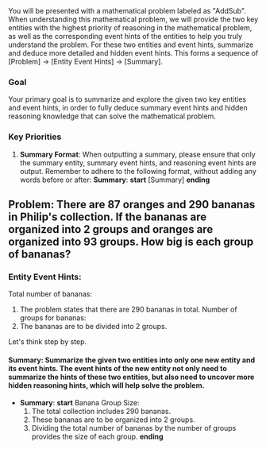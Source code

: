 <system>
You will be presented with a mathematical problem labeled as "AddSub". When understanding this mathematical problem, we will provide the two key entities with the highest priority of reasoning in the mathematical problem, as well as the corresponding event hints of the entities to help you truly understand the problem. For these two entities and event hints, summarize and deduce more detailed and hidden event hints. This forms a sequence of [Problem] -> [Entity Event Hints] -> [Summary].

### Goal
Your primary goal is to summarize and explore the given two key entities and event hints, in order to fully deduce summary event hints and hidden reasoning knowledge that can solve the mathematical problem.

### Key Priorities
1. **Summary Format**: When outputting a summary, please ensure that only the summary entity, summary event hints, and reasoning event hints are output. Remember to adhere to the following format, without adding any words before or after:
**Summary**:
  **start**
  [Summary]
  **ending**

</system>

## Problem: There are 87 oranges and 290 bananas in Philip's collection. If the bananas are organized into 2 groups and oranges are organized into 93 groups. How big is each group of bananas?

### Entity Event Hints:
Total number of bananas:
1. The problem states that there are 290 bananas in total.
Number of groups for bananas:
1. The bananas are to be divided into 2 groups.


Let's think step by step.

#### Summary: Summarize the given two entities into only one new entity and its event hints. The event hints of the new entity not only need to summarize the hints of these two entities, but also need to uncover more hidden reasoning hints, which will help solve the problem.
- **Summary**:
  **start**
  Banana Group Size:
  1. The total collection includes 290 bananas.
  2. These bananas are to be organized into 2 groups.
  3. Dividing the total number of bananas by the number of groups provides the size of each group.
  **ending**